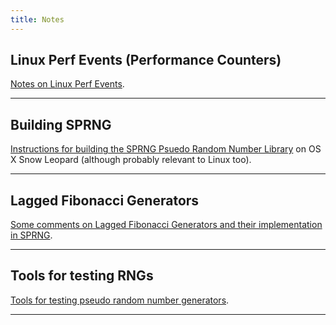 ```yaml
---
title: Notes
---
```


## Linux Perf Events (Performance Counters)

[Notes on Linux Perf Events](/linuxPerfEvents.html).

****

## Building SPRNG

[Instructions for building the SPRNG Psuedo Random Number Library](/sprng.html) on OS X Snow
Leopard (although probably relevant to Linux too).

****

## Lagged Fibonacci Generators

[Some comments on Lagged Fibonacci Generators and their implementation in SPRNG](/lfg.html).

****

## Tools for testing RNGs

[Tools for testing pseudo random number generators](/rng_test.html).

****

